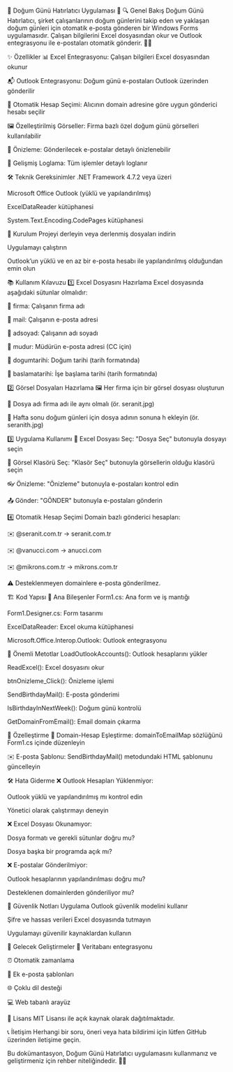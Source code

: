 🎉 Doğum Günü Hatırlatıcı Uygulaması 🎂
🔍 Genel Bakış
Doğum Günü Hatırlatıcı, şirket çalışanlarının doğum günlerini takip eden ve yaklaşan doğum günleri için otomatik e-posta gönderen bir Windows Forms uygulamasıdır. Çalışan bilgilerini Excel dosyasından okur ve Outlook entegrasyonu ile e-postaları otomatik gönderir. 📧🎈

✨ Özellikler
📊 Excel Entegrasyonu: Çalışan bilgileri Excel dosyasından okunur

📬 Outlook Entegrasyonu: Doğum günü e-postaları Outlook üzerinden gönderilir

🔄 Otomatik Hesap Seçimi: Alıcının domain adresine göre uygun gönderici hesabı seçilir

🖼️ Özelleştirilmiş Görseller: Firma bazlı özel doğum günü görselleri kullanılabilir

👀 Önizleme: Gönderilecek e-postalar detaylı önizlenebilir

📜 Gelişmiş Loglama: Tüm işlemler detaylı loglanır

🛠️ Teknik Gereksinimler
.NET Framework 4.7.2 veya üzeri

Microsoft Office Outlook (yüklü ve yapılandırılmış)

ExcelDataReader kütüphanesi

System.Text.Encoding.CodePages kütüphanesi

🚀 Kurulum
Projeyi derleyin veya derlenmiş dosyaları indirin

Uygulamayı çalıştırın

Outlook’un yüklü ve en az bir e-posta hesabı ile yapılandırılmış olduğundan emin olun

📚 Kullanım Kılavuzu
1️⃣ Excel Dosyasını Hazırlama
Excel dosyasında aşağıdaki sütunlar olmalıdır:

🏢 firma: Çalışanın firma adı

📧 mail: Çalışanın e-posta adresi

👤 adsoyad: Çalışanın adı soyadı

👔 mudur: Müdürün e-posta adresi (CC için)

🎂 dogumtarihi: Doğum tarihi (tarih formatında)

📅 baslamatarihi: İşe başlama tarihi (tarih formatında)

2️⃣ Görsel Dosyaları Hazırlama
🖼️ Her firma için bir görsel dosyası oluşturun

📁 Dosya adı firma adı ile aynı olmalı (ör. seranit.jpg)

📅 Hafta sonu doğum günleri için dosya adının sonuna h ekleyin (ör. seranith.jpg)

3️⃣ Uygulama Kullanımı
📂 Excel Dosyası Seç: "Dosya Seç" butonuyla dosyayı seçin

📁 Görsel Klasörü Seç: "Klasör Seç" butonuyla görsellerin olduğu klasörü seçin

👓 Önizleme: "Önizleme" butonuyla e-postaları kontrol edin

📤 Gönder: "GÖNDER" butonuyla e-postaları gönderin

4️⃣ Otomatik Hesap Seçimi
Domain bazlı gönderici hesapları:

✉️ @seranit.com.tr → seranit.com.tr

✉️ @vanucci.com → anucci.com

✉️ @mikrons.com.tr → mikrons.com.tr

⚠️ Desteklenmeyen domainlere e-posta gönderilmez.

🏗️ Kod Yapısı
📁 Ana Bileşenler
Form1.cs: Ana form ve iş mantığı

Form1.Designer.cs: Form tasarımı

ExcelDataReader: Excel okuma kütüphanesi

Microsoft.Office.Interop.Outlook: Outlook entegrasyonu

🔑 Önemli Metotlar
LoadOutlookAccounts(): Outlook hesaplarını yükler

ReadExcel(): Excel dosyasını okur

btnOnizleme_Click(): Önizleme işlemi

SendBirthdayMail(): E-posta gönderimi

IsBirthdayInNextWeek(): Doğum günü kontrolü

GetDomainFromEmail(): Email domain çıkarma

🎨 Özelleştirme
🔧 Domain-Hesap Eşleştirme: domainToEmailMap sözlüğünü Form1.cs içinde düzenleyin

✉️ E-posta Şablonu: SendBirthdayMail() metodundaki HTML şablonunu güncelleyin

🛠️ Hata Giderme
❌ Outlook Hesapları Yüklenmiyor:

Outlook yüklü ve yapılandırılmış mı kontrol edin

Yönetici olarak çalıştırmayı deneyin

❌ Excel Dosyası Okunamıyor:

Dosya formatı ve gerekli sütunlar doğru mu?

Dosya başka bir programda açık mı?

❌ E-postalar Gönderilmiyor:

Outlook hesaplarının yapılandırılması doğru mu?

Desteklenen domainlerden gönderiliyor mu?

🔐 Güvenlik Notları
Uygulama Outlook güvenlik modelini kullanır

Şifre ve hassas verileri Excel dosyasında tutmayın

Uygulamayı güvenilir kaynaklardan kullanın

🌟 Gelecek Geliştirmeler
💾 Veritabanı entegrasyonu

⏰ Otomatik zamanlama

📧 Ek e-posta şablonları

🌐 Çoklu dil desteği

💻 Web tabanlı arayüz

📜 Lisans
MIT Lisansı ile açık kaynak olarak dağıtılmaktadır.

📞 İletişim
Herhangi bir soru, öneri veya hata bildirimi için lütfen GitHub üzerinden iletişime geçin.

Bu dokümantasyon, Doğum Günü Hatırlatıcı uygulamasını kullanmanız ve geliştirmeniz için rehber niteliğindedir. 🚀🎉

